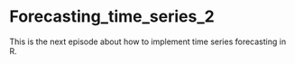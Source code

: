 # Forecasting_time_series_2
This is the next episode about how to implement time series forecasting in R.
